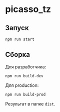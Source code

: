 # picasso_tz

## Запуск
````console
npm run start
````

## Сборка

Для разработчика:
````console
npm run build-dev
````

Для production:
````console
npm run build-prod
````
Результат в папке `dist`.